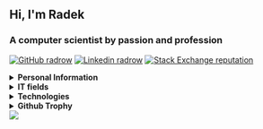## Hi, I'm Radek

### A computer scientist by passion and profession

[![GitHub radrow](https://img.shields.io/github/followers/radrow?label=follow&style=social&cacheSeconds=86400)](https://github.com/radrow)
[![Linkedin radrow](https://img.shields.io/badge/-Linkedin-blue?style=flat-square&logo=Linkedin&logoColor=white&link=https://www.linkedin.com/in/radrow-85ab63b4&cacheSeconds=864000)](https://www.linkedin.com/in/radrow)
[![Stack Exchange reputation](https://img.shields.io/stackexchange/stackoverflow/r/4400060)](https://stackoverflow.com/users/4400060/radrow?tab=profile)


<details>
<summary>
  <b>Personal Information</b>
</summary><br>
  
**Name:** Radosław Rowicki

**Location:** Warsaw, Poland

**Languages:**

- Polish (mothertongue)
- English (proficient, C1)
- German (communicative, B2)

</details>

<details>
<summary>
  <b>IT fields</b>
</summary>

- Functional programming
- Compilers construction
- Type theory
- Blockchain
- Machine learning

</details>

<details>
<summary>
  <b>Technologies</b>
</summary>
  
- **Advanced:** Haskell
- **Semi-advanced:** Erlang
- **Intermediate:** Rust, Python, Prolog, Scala

</details>

<details>
<summary>
  <b>Github Trophy</b>
</summary>
  
![trophy](https://github-profile-trophy.vercel.app/?username=radrow&theme=darkhub&column=8)

</details>

<img align="center" src="https://github-readme-stats.vercel.app/api?username=kraikov&show_icons=true&theme=blue-green&hide=stars&hide_title=true&line_height=26" />
